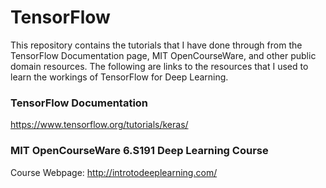 # TensorFlow

This repository contains the tutorials that I have done through from the TensorFlow Documentation page, MIT OpenCourseWare, and other public domain resources. The following are links to the resources that I used to learn the workings of TensorFlow for Deep Learning.

### TensorFlow Documentation
https://www.tensorflow.org/tutorials/keras/


### MIT OpenCourseWare 6.S191 Deep Learning Course

Course Webpage: http://introtodeeplearning.com/
